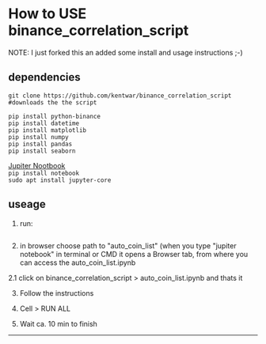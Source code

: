 # How to USE binance_correlation_script 
NOTE: I just forked this an added some install and usage instructions ;-)
## dependencies

```
git clone https://github.com/kentwar/binance_correlation_script #downloads the the script
```
```
pip install python-binance
pip install datetime
pip install matplotlib
pip install numpy
pip install pandas
pip install seaborn
```


[Jupiter Nootbook](https://jupyter.org/install)    
 ```pip install notebook```   
 ```sudo apt install jupyter-core```        
## useage    
1. run:
```jupyter notebook
```

2. in browser choose path to "auto_coin_list" (when you type "jupiter notebook" in terminal or CMD it opens a Browser tab, from where you can access the auto_coin_list.ipynb
    
2.1 click on binance_correlation_script >  auto_coin_list.ipynb and thats it

3. Follow the instructions

4. Cell > RUN ALL

5. Wait ca. 10 min to finish


****
